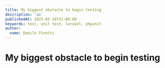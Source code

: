 ```yaml
---
title: My biggest obstacle to begin testing
description: 'as'
publishedAt: 2023-02-16T21:00:00
keywords: test, unit test, laravel, phpunit
author:
  name: Danilo Pinotti
---
```


# My biggest obstacle to begin testing

